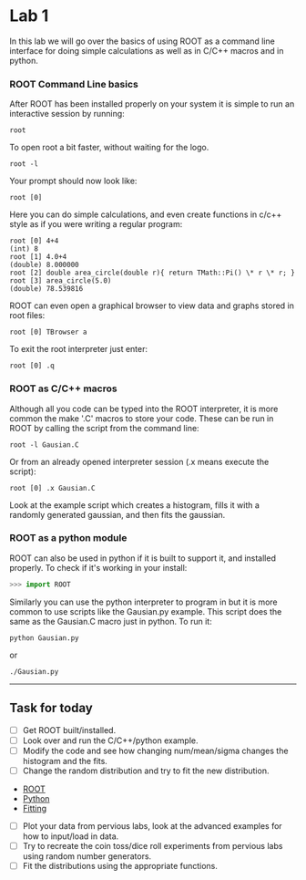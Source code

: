 # Lab 1

In this lab we will go over the basics of using ROOT as a command line interface for doing simple calculations as well as in C/C++ macros and in python.

### ROOT Command Line basics

After ROOT has been installed properly on your system it is simple to run an interactive session by running:

    root

To open root a bit faster, without waiting for the logo.

    root -l

Your prompt should now look like:

    root [0]

Here you can do simple calculations, and even create functions in c/c++ style as if you were writing a regular program:

    root [0] 4+4
    (int) 8
    root [1] 4.0+4
    (double) 8.000000
    root [2] double area_circle(double r){ return TMath::Pi() \* r \* r; }
    root [3] area_circle(5.0)
    (double) 78.539816

ROOT can even open a graphical browser to view data and graphs stored in root files:

    root [0] TBrowser a

To exit the root interpreter just enter:

    root [0] .q

### ROOT as C/C++ macros

Although all you code can be typed into the ROOT interpreter, it is more common the make '.C' macros to store your code. These can be run in ROOT by calling the script from the command line:

    root -l Gausian.C

Or from an already opened interpreter session (.x means execute the script):

    root [0] .x Gausian.C

Look at the example script which creates a histogram, fills it with a randomly generated gaussian, and then fits the gaussian.

### ROOT as a python module

ROOT can also be used in python if it is built to support it, and installed properly. To check if it's working in your install:

```python
>>> import ROOT
```

Similarly you can use the python interpreter to program in but it is more common to use scripts like the Gausian.py example. This script does the same as the Gausian.C macro just in python. To run it:

    python Gausian.py

or

    ./Gausian.py

* * *

## Task for today

-   [ ] Get ROOT built/installed.
-   [ ] Look over and run the C/C++/python example.
-   [ ] Modify the code and see how changing num/mean/sigma changes the histogram and the fits.
-   [ ] Change the random distribution and try to fit the new distribution.

-   [ROOT](https://root.cern.ch/doc/master/classTRandom.html)
-   [Python](https://docs.scipy.org/doc/numpy-1.14.0/reference/routines.random.html)
-   [Fitting](https://root.cern.ch/root/html534/guides/users-guide/FittingHistograms.html)

-   [ ] Plot your data from pervious labs, look at the advanced examples for how to input/load in data.
-   [ ] Try to recreate the coin toss/dice roll experiments from pervious labs using random number generators.
-   [ ] Fit the distributions using the appropriate functions.
